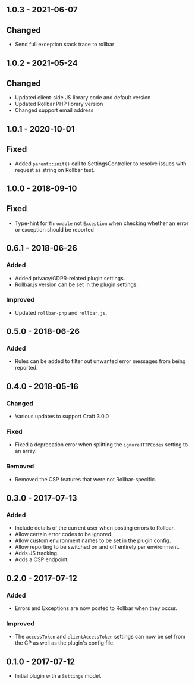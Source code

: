 ## 1.0.3 - 2021-06-07

## Changed

* Send full exception stack trace to rollbar


## 1.0.2 - 2021-05-24

## Changed

* Updated client-side JS library code and default version
* Updated Rollbar PHP library version
* Changed support email address

## 1.0.1 - 2020-10-01

## Fixed

* Added `parent::init()` call to SettingsController to resolve issues with request as string on Rollbar test.

## 1.0.0 - 2018-09-10

## Fixed

* Type-hint for `Throwable` not `Exception` when checking whether an error or exception should be reported

## 0.6.1 - 2018-06-26

### Added

* Added privacy/GDPR-related plugin settings.
* Rollbar.js version can be set in the plugin settings.

### Improved

* Updated `rollbar-php` and `rollbar.js`.

## 0.5.0 - 2018-06-26

### Added

* Rules can be added to filter out unwanted error messages from being reported.

## 0.4.0 - 2018-05-16

### Changed

* Various updates to support Craft 3.0.0

### Fixed

* Fixed a deprecation error when splitting the `ignoreHTTPCodes` setting to an array.

### Removed

* Removed the CSP features that were not Rollbar-specific.

## 0.3.0 - 2017-07-13

### Added

* Include details of the current user when posting errors to Rollbar.
* Allow certain error codes to be ignored.
* Allow custom environment names to be set in the plugin config.
* Allow reporting to be switched on and off entirely per environment.
* Adds JS tracking.
* Adds a CSP endpoint.

## 0.2.0 - 2017-07-12

### Added

* Errors and Exceptions are now posted to Rollbar when they occur.

### Improved

* The `accessToken` and `clientAccessToken` settings can now be set from the CP as well as the plugin's config file.

## 0.1.0 - 2017-07-12

* Initial plugin with a `Settings` model.
